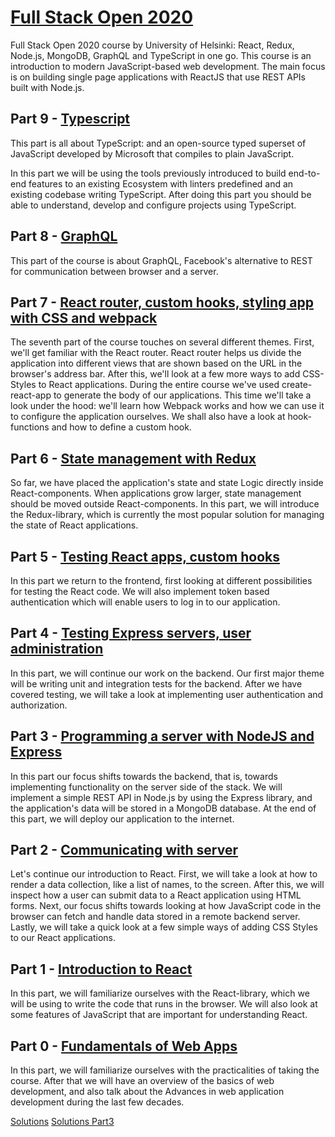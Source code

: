 # [Full Stack Open 2020](https://fullstackopen.com/en/)

Full Stack Open 2020 course by University of Helsinki: React, Redux, Node.js, MongoDB, GraphQL and TypeScript in one go. This course is an introduction to modern JavaScript-based web development. The main focus is on building single page applications with ReactJS that use REST APIs built with Node.js.

## Part 9 - [Typescript](https://fullstackopen.com/en/part9)

This part is all about TypeScript: and an open-source typed superset of JavaScript developed by Microsoft that compiles to plain JavaScript.

In this part we will be using the tools previously introduced to build end-to-end features to an existing Ecosystem with linters predefined and an existing codebase writing TypeScript. After doing this part you should be able to understand, develop and configure projects using TypeScript.

## Part 8 - [GraphQL](https://fullstackopen.com/en/part8)

This part of the course is about GraphQL, Facebook's alternative to REST for communication between browser and a server.

## Part 7 - [React router, custom hooks, styling app with CSS and webpack](https://fullstackopen.com/en/part7)

The seventh part of the course touches on several different themes. First, we'll get familiar with the React router. React router helps us divide the application into different views that are shown based on the URL in the browser's address bar. After this, we'll look at a few more ways to add CSS-Styles to React applications. During the entire course we've used create-react-app to generate the body of our applications. This time we'll take a look under the hood: we'll learn how Webpack works and how we can use it to configure the application ourselves. We shall also have a look at hook-functions and how to define a custom hook.

## Part 6 - [State management with Redux](https://fullstackopen.com/en/part6)

So far, we have placed the application's state and state Logic directly inside React-components. When applications grow larger, state management should be moved outside React-components. In this part, we will introduce the Redux-library, which is currently the most popular solution for managing the state of React applications.

## Part 5 - [Testing React apps, custom hooks](https://fullstackopen.com/en/part5)

In this part we return to the frontend, first looking at different possibilities for testing the React code. We will also implement token based authentication which will enable users to log in to our application.

## Part 4 - [Testing Express servers, user administration](https://fullstackopen.com/en/part4)

In this part, we will continue our work on the backend. Our first major theme will be writing unit and integration tests for the backend. After we have covered testing, we will take a look at implementing user authentication and authorization.

## Part 3 - [Programming a server with NodeJS and Express](https://fullstackopen.com/en/part3)

In this part our focus shifts towards the backend, that is, towards implementing functionality on the server side of the stack. We will implement a simple REST API in Node.js by using the Express library, and the application's data will be stored in a MongoDB database. At the end of this part, we will deploy our application to the internet.

## Part 2 - [Communicating with server](https://fullstackopen.com/en/part2)

Let's continue our introduction to React. First, we will take a look at how to render a data collection, like a list of names, to the screen. After this, we will inspect how a user can submit data to a React application using HTML forms. Next, our focus shifts towards looking at how JavaScript code in the browser can fetch and handle data stored in a remote backend server. Lastly, we will take a quick look at a few simple ways of adding CSS Styles to our React applications.

## Part 1 - [Introduction to React](https://fullstackopen.com/en/part1)

In this part, we will familiarize ourselves with the React-library, which we will be using to write the code that runs in the browser. We will also look at some features of JavaScript that are important for understanding React.

## Part 0 - [Fundamentals of Web Apps](https://fullstackopen.com/en/part0)

In this part, we will familiarize ourselves with the practicalities of taking the course. After that we will have an overview of the basics of web development, and also talk about the Advances in web application development during the last few decades.

[Solutions](https://github.com/veravolkova/FullStackCourse)
[Solutions Part3](https://github.com/veravolkova/part3)
